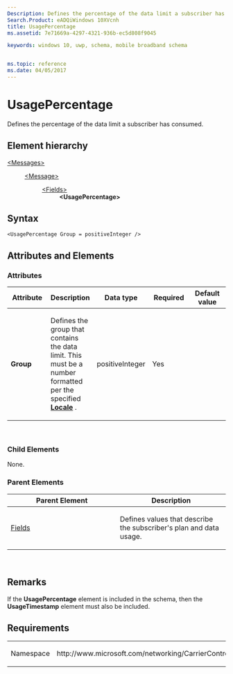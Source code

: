 ```yaml
---
Description: Defines the percentage of the data limit a subscriber has consumed.
Search.Product: eADQiWindows 10XVcnh
title: UsagePercentage
ms.assetid: 7e71669a-4297-4321-936b-ec5d808f9045

keywords: windows 10, uwp, schema, mobile broadband schema


ms.topic: reference
ms.date: 04/05/2017
---
```


# UsagePercentage


Defines the percentage of the data limit a subscriber has consumed.

## Element hierarchy

<dl>
<dt><a href="element-messages.md">&lt;Messages&gt;</a></dt>
<dd>
<dl>
<dt><a href="element-message.md">&lt;Message&gt;</a></dt>
<dd>
<dl>
<dt><a href="element-fields.md">&lt;Fields&gt;</a></dt>
<dd><b>&lt;UsagePercentage&gt;</b></dd>
</dl>
</dd>
</dl>
</dd>
</dl>

## Syntax

``` syntax
<UsagePercentage Group = positiveInteger />
```

## Attributes and Elements


### Attributes

<table>
<colgroup>
<col width="20%" />
<col width="20%" />
<col width="20%" />
<col width="20%" />
<col width="20%" />
</colgroup>
<thead>
<tr class="header">
<th>Attribute</th>
<th>Description</th>
<th>Data type</th>
<th>Required</th>
<th>Default value</th>
</tr>
</thead>
<tbody>
<tr class="odd">
<td><strong>Group</strong></td>
<td><p>Defines the group that contains the data limit. This must be a number formatted per the specified <a href="https://msdn.microsoft.com/library/windows/apps/hh868459"><strong>Locale</strong></a> .</p></td>
<td>positiveInteger</td>
<td>Yes</td>
<td></td>
</tr>
</tbody>
</table>

 

### Child Elements

None.

### Parent Elements

<table>
<colgroup>
<col width="50%" />
<col width="50%" />
</colgroup>
<thead>
<tr class="header">
<th>Parent Element</th>
<th>Description</th>
</tr>
</thead>
<tbody>
<tr class="odd">
<td><a href="element-fields.md">Fields</a> </td>
<td><p>Defines values that describe the subscriber's plan and data usage.</p></td>
</tr>
</tbody>
</table>

 

## Remarks

If the **UsagePercentage** element is included in the schema, then the **UsageTimestamp** element must also be included.

## Requirements

<table>
<colgroup>
<col width="50%" />
<col width="50%" />
</colgroup>
<tbody>
<tr class="odd">
<td><p>Namespace</p></td>
<td><p>http://www.microsoft.com/networking/CarrierControl/WWAN/v1</p></td>
</tr>
</tbody>
</table>

 

 



